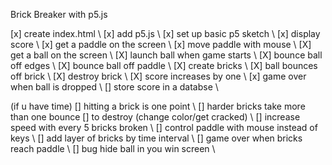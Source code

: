 Brick Breaker with p5.js

[x] create index.html \\
[x] add p5.js \\
[x] set up basic p5 sketch \\
[x] display score \\
[x] get a paddle on the screen \\
[x] move paddle with mouse \\
[X] get a ball on the screen \\
[X] launch ball when game starts \\
[X] bounce ball off edges \\
[X] bounce ball off paddle \\
[X] create bricks \\
[X] ball bounces off brick \\
[X] destroy brick \\
[X] score increases by one \\
[x] game over when ball is dropped \\
[] store score in a databse \\

(if u have time)
[] hitting a brick is one point \\
[] harder bricks take more than one bounce [] to destroy (change color/get cracked) \\
[] increase speed with every 5 bricks broken \\
[] control paddle with mouse instead of keys \\
[] add layer of bricks by time interval \\
[] game over when bricks reach paddle \\
[] bug hide ball in you win screen \\
